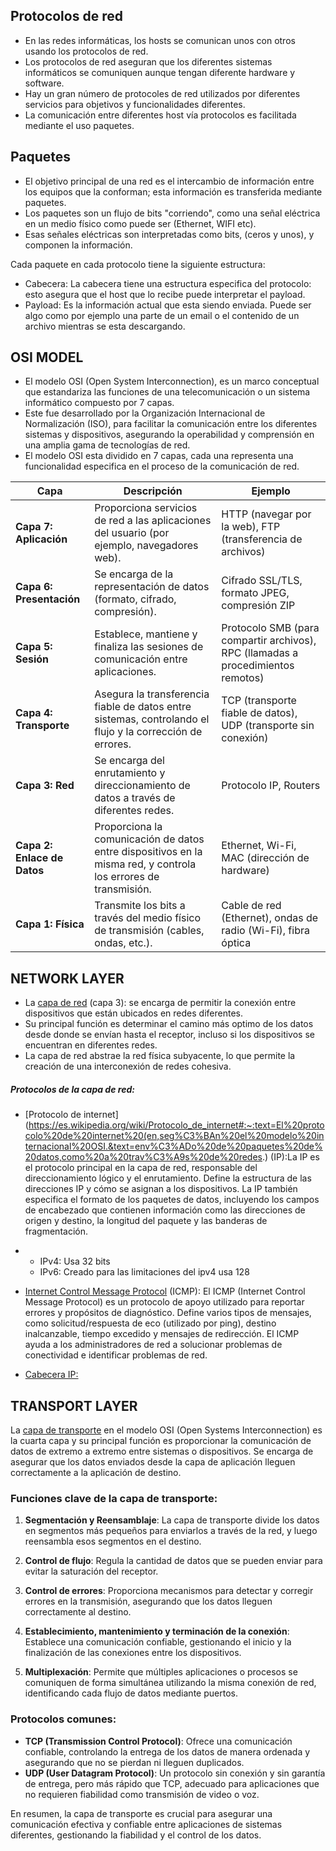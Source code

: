 ## Protocolos de red

- En las redes informáticas, los hosts se comunican unos con otros usando los protocolos de red.
- Los protocolos de red aseguran que los diferentes sistemas informáticos se comuniquen aunque tengan diferente hardware y software.
- Hay un gran número de protocoles de red utilizados por diferentes servicios para objetivos y funcionalidades diferentes.
- La comunicación entre diferentes host vía protocolos es facilitada mediante el uso paquetes.

## Paquetes

- El objetivo principal de una red es el intercambio de información entre los equipos que la conforman; esta información es transferida mediante paquetes.
- Los paquetes son un flujo de bits "corriendo", como una señal eléctrica en un medio físico como puede ser (Ethernet, WIFI etc).
- Esas señales eléctricas son interpretadas como bits, (ceros y unos), y componen la información.

Cada paquete en cada protocolo tiene la siguiente estructura:
- Cabecera: La cabecera tiene una estructura especifica del protocolo: esto asegura que el host que lo recibe puede interpretar el payload.
- Payload: Es la información actual que esta siendo enviada. Puede ser algo como por ejemplo una parte de un email o el contenido de un archivo mientras se esta descargando.

## OSI MODEL

- El modelo OSI (Open System Interconnection), es un marco conceptual que estandariza las funciones de una telecomunicación o un sistema informático compuesto por 7 capas.
- Este fue desarrollado por la Organización Internacional de Normalización (ISO), para facilitar la comunicación entre los diferentes sistemas y dispositivos, asegurando la operabilidad y comprensión en una amplia gama de tecnologías de red.
- El modelo OSI esta dividido en 7 capas, cada una representa una funcionalidad especifica en el proceso de la comunicación de red.

| **Capa**                    | **Descripción**                                                                                                 | **Ejemplo**                                                                      |
| --------------------------- | --------------------------------------------------------------------------------------------------------------- | -------------------------------------------------------------------------------- |
| **Capa 7: Aplicación**      | Proporciona servicios de red a las aplicaciones del usuario (por ejemplo, navegadores web).                     | HTTP (navegar por la web), FTP (transferencia de archivos)                       |
| **Capa 6: Presentación**    | Se encarga de la representación de datos (formato, cifrado, compresión).                                        | Cifrado SSL/TLS, formato JPEG, compresión ZIP                                    |
| **Capa 5: Sesión**          | Establece, mantiene y finaliza las sesiones de comunicación entre aplicaciones.                                 | Protocolo SMB (para compartir archivos), RPC (llamadas a procedimientos remotos) |
| **Capa 4: Transporte**      | Asegura la transferencia fiable de datos entre sistemas, controlando el flujo y la corrección de errores.       | TCP (transporte fiable de datos), UDP (transporte sin conexión)                  |
| **Capa 3: Red**             | Se encarga del enrutamiento y direccionamiento de datos a través de diferentes redes.                           | Protocolo IP, Routers                                                            |
| **Capa 2: Enlace de Datos** | Proporciona la comunicación de datos entre dispositivos en la misma red, y controla los errores de transmisión. | Ethernet, Wi-Fi, MAC (dirección de hardware)                                     |
| **Capa 1: Física**          | Transmite los bits a través del medio físico de transmisión (cables, ondas, etc.).                              | Cable de red (Ethernet), ondas de radio (Wi-Fi), fibra óptica                    |
## NETWORK LAYER

- La [capa de red](https://www.azion.com/es/learning/network-layer/que-es-la-capa-de-red/#:~:text=La%20capa%20de%20red%2C%20tambi%C3%A9n,y%20el%20reenv%C3%ADo%20de%20paquetes.) (capa 3): se encarga de permitir la conexión entre dispositivos que están ubicados en redes diferentes.
- Su principal función es determinar el camino más optimo de los datos desde donde se envían hasta el receptor, incluso si los dispositivos se encuentran en diferentes redes.
- La capa de red abstrae la red física subyacente, lo que permite la creación de una interconexión de redes cohesiva.

##### **Protocolos de la capa de red:**

- [Protocolo de internet](https://es.wikipedia.org/wiki/Protocolo_de_internet#:~:text=El%20protocolo%20de%20internet%20(en,seg%C3%BAn%20el%20modelo%20internacional%20OSI.&text=env%C3%ADo%20de%20paquetes%20de%20datos,como%20a%20trav%C3%A9s%20de%20redes.) (IP):La IP es el protocolo principal en la capa de red, responsable del direccionamiento lógico y el enrutamiento. Define la estructura de las direcciones IP y cómo se asignan a los dispositivos. La IP también especifica el formato de los paquetes de datos, incluyendo los campos de encabezado que contienen información como las direcciones de origen y destino, la longitud del paquete y las banderas de fragmentación.
- 
	- IPv4: Usa 32 bits
	- IPv6: Creado para las limitaciones del ipv4 usa 128
	
- [Internet Control Message Protocol](https://es.wikipedia.org/wiki/Protocolo_de_control_de_mensajes_de_Internet) (ICMP): El ICMP (Internet Control Message Protocol) es un protocolo de apoyo utilizado para reportar errores y propósitos de diagnóstico. Define varios tipos de mensajes, como solicitud/respuesta de eco (utilizado por ping), destino inalcanzable, tiempo excedido y mensajes de redirección. El ICMP ayuda a los administradores de red a solucionar problemas de conectividad e identificar problemas de red.
- [Cabecera IP:](https://es.wikipedia.org/wiki/Cabecera_IP)

## TRANSPORT LAYER

La [capa de transporte](https://es.wikipedia.org/wiki/Capa_de_red) en el modelo OSI (Open Systems Interconnection) es la cuarta capa y su principal función es proporcionar la comunicación de datos de extremo a extremo entre sistemas o dispositivos. Se encarga de asegurar que los datos enviados desde la capa de aplicación lleguen correctamente a la aplicación de destino.

### Funciones clave de la capa de transporte:

1. **Segmentación y Reensamblaje**: La capa de transporte divide los datos en segmentos más pequeños para enviarlos a través de la red, y luego reensambla esos segmentos en el destino.

2. **Control de flujo**: Regula la cantidad de datos que se pueden enviar para evitar la saturación del receptor.

3. **Control de errores**: Proporciona mecanismos para detectar y corregir errores en la transmisión, asegurando que los datos lleguen correctamente al destino.

4. **Establecimiento, mantenimiento y terminación de la conexión**: Establece una comunicación confiable, gestionando el inicio y la finalización de las conexiones entre los dispositivos.

5. **Multiplexación**: Permite que múltiples aplicaciones o procesos se comuniquen de forma simultánea utilizando la misma conexión de red, identificando cada flujo de datos mediante puertos.

### Protocolos comunes:

- **TCP (Transmission Control Protocol)**: Ofrece una comunicación confiable, controlando la entrega de los datos de manera ordenada y asegurando que no se pierdan ni lleguen duplicados.
- **UDP (User Datagram Protocol)**: Un protocolo sin conexión y sin garantía de entrega, pero más rápido que TCP, adecuado para aplicaciones que no requieren fiabilidad como transmisión de video o voz.

En resumen, la capa de transporte es crucial para asegurar una comunicación efectiva y confiable entre aplicaciones de sistemas diferentes, gestionando la fiabilidad y el control de los datos.